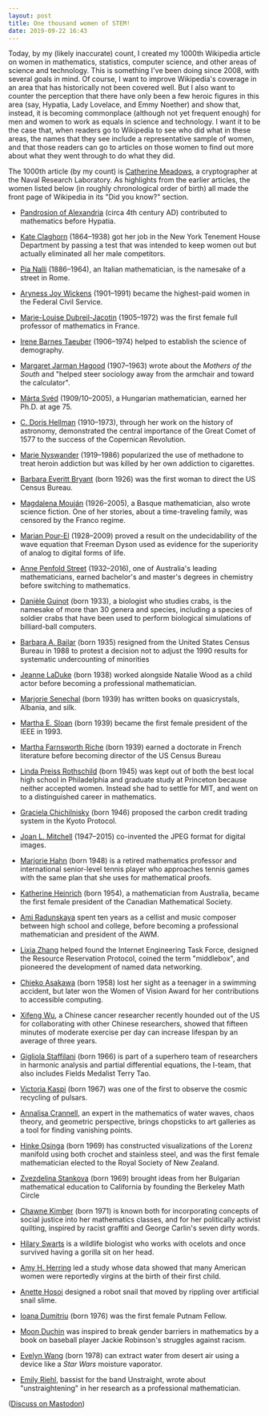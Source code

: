 ```yaml
---
layout: post
title: One thousand women of STEM!
date: 2019-09-22 16:43
---
```

Today, by my (likely inaccurate) count, I created my 1000th Wikipedia article on women in mathematics, statistics, computer science, and other areas of science and technology. This is something I've been doing since 2008, with several goals in mind. Of course, I want to improve Wikipedia's coverage in an area that has historically not been covered well. But I also want to counter the perception that there have only been a few heroic figures in this area (say, Hypatia, Lady Lovelace, and Emmy Noether) and show that, instead, it is becoming commonplace (although not yet frequent enough) for men and women to work as equals in science and technology. I want it to be the case that, when readers go to Wikipedia to see who did what in these areas, the names that they see include a representative sample of women, and that those readers can go to articles on those women to find out more about what they went through to do what they did.

The 1000th article (by my count) is [Catherine Meadows](https://en.wikipedia.org/wiki/Catherine_Meadows), a cryptographer at the Naval Research Laboratory. As highlights from the earlier articles, the women listed below (in roughly chronological order of birth) all made the front page of Wikipedia in its "Did you know?" section.

* [Pandrosion of Alexandria](https://en.wikipedia.org/wiki/Pandrosion) (circa 4th century AD) contributed to mathematics before Hypatia.

* [Kate Claghorn](https://en.wikipedia.org/wiki/Kate_Claghorn) (1864–1938) got her job in the New York Tenement House Department by passing a test that was intended to keep women out but actually eliminated all her male competitors.

* [Pia Nalli](https://en.wikipedia.org/wiki/Pia_Nalli) (1886–1964), an Italian mathematician, is the namesake of a street in Rome.

* [Aryness Joy Wickens](https://en.wikipedia.org/wiki/Aryness_Joy_Wickens) (1901–1991) became the highest-paid women in the Federal Civil Service.

* [Marie-Louise Dubreil-Jacotin](https://en.wikipedia.org/wiki/Marie-Louise_Dubreil-Jacotin) (1905–1972) was the first female full professor of mathematics in France.

* [Irene Barnes Taeuber](https://en.wikipedia.org/wiki/Irene_Barnes_Taeuber) (1906–1974) helped to establish the science of demography.

* [Margaret Jarman Hagood](https://en.wikipedia.org/wiki/Margaret_Jarman_Hagood) (1907–1963) wrote about the _Mothers of the South_ and "helped steer sociology away from the armchair and toward the calculator".

* [Márta Svéd](https://en.wikipedia.org/wiki/M%C3%A1rta_Sv%C3%A9d) (1909/10–2005), a Hungarian mathematician, earned her Ph.D. at age 75.

* [C. Doris Hellman](https://en.wikipedia.org/wiki/C._Doris_Hellman) (1910–1973), through her work on the history of astronomy, demonstrated the central importance of the Great Comet of 1577 to the success of the Copernican Revolution.

* [Marie Nyswander](https://en.wikipedia.org/wiki/Marie_Nyswander) (1919–1986) popularized the use of methadone to treat heroin addiction but was killed by her own addiction to cigarettes.

* [Barbara Everitt Bryant](https://en.wikipedia.org/wiki/Barbara_Everitt_Bryant) (born 1926) was the first woman to direct the US Census Bureau.

* [Magdalena Mouján](https://en.wikipedia.org/wiki/Magdalena_Mouj%C3%A1n) (1926–2005), a Basque mathematician, also wrote science fiction. One of her stories, about a time-traveling family, was censored by the Franco regime.

* [Marian Pour-El](https://en.wikipedia.org/wiki/Marian_Pour-El) (1928–2009) proved a result on the undecidability of the wave equation that Freeman Dyson used as evidence for the superiority of analog to digital forms of life.

* [Anne Penfold Street](https://en.wikipedia.org/wiki/Anne_Penfold_Street) (1932–2016), one of Australia's leading mathematicians, earned bachelor's and master's degrees in chemistry before switching to mathematics.

* [Danièle Guinot](https://en.wikipedia.org/wiki/Dani%C3%A8le_Guinot) (born 1933), a biologist who studies crabs, is the namesake of more than 30 genera and species, including a species of soldier crabs that have been used to perform biological simulations of billiard-ball computers.

* [Barbara A. Bailar](https://en.wikipedia.org/wiki/Barbara_A._Bailar) (born 1935) resigned from the United States Census Bureau in 1988 to protest a decision not to adjust the 1990 results for systematic undercounting of minorities

* [Jeanne LaDuke](https://en.wikipedia.org/wiki/Jeanne_LaDuke) (born 1938) worked alongside Natalie Wood as a child actor before becoming a professional mathematician.

* [Marjorie Senechal](https://en.wikipedia.org/wiki/Marjorie_Senechal) (born 1939) has written books on quasicrystals, Albania, and silk.

* [Martha E. Sloan](https://en.wikipedia.org/wiki/Martha_E._Sloan) (born 1939) became the first female president of the IEEE in 1993.

* [Martha Farnsworth Riche](https://en.wikipedia.org/wiki/Martha_Farnsworth_Riche) (born 1939) earned a doctorate in French literature before becoming director of the US Census Bureau

* [Linda Preiss Rothschild](https://en.wikipedia.org/wiki/Linda_Preiss_Rothschild) (born 1945) was kept out of both the best local high school in Philadelphia and graduate study at Princeton because neither accepted women. Instead she had to settle for MIT, and went on to a distinguished career in mathematics.

* [Graciela Chichilnisky](https://en.wikipedia.org/wiki/Graciela_Chichilnisky) (born 1946) proposed the carbon credit trading system in the Kyoto Protocol.

* [Joan L. Mitchell](https://en.wikipedia.org/wiki/Joan_L._Mitchell) (1947–2015) co-invented the JPEG format for digital images.

* [Marjorie Hahn](https://en.wikipedia.org/wiki/Marjorie_Hahn) (born 1948) is a retired mathematics professor and international senior-level tennis player who approaches tennis games with the same plan that she uses for mathematical proofs.

* [Katherine Heinrich](https://en.wikipedia.org/wiki/Katherine_Heinrich) (born 1954), a mathematician from Australia, became the first female president of the Canadian Mathematical Society.

* [Ami Radunskaya](https://en.wikipedia.org/wiki/Ami_Radunskaya) spent ten years as a cellist and music composer between high school and college, before becoming a professional mathematician and president of the AWM.

* [Lixia Zhang](https://en.wikipedia.org/wiki/Lixia_Zhang) helped found the Internet Engineering Task Force, designed the Resource Reservation Protocol, coined the term "middlebox", and pioneered the development of named data networking.

* [Chieko Asakawa](https://en.wikipedia.org/wiki/Chieko_Asakawa) (born 1958) lost her sight as a teenager in a swimming accident, but later won the Women of Vision Award for her contributions to accessible computing.

* [Xifeng Wu](https://en.wikipedia.org/wiki/Xifeng_Wu), a Chinese cancer researcher recently hounded out of the US for collaborating with other Chinese researchers, showed that fifteen minutes of moderate exercise per day can increase lifespan by an average of three years.

* [Gigliola Staffilani](https://en.wikipedia.org/wiki/Gigliola_Staffilani) (born 1966) is part of a superhero team of researchers in harmonic analysis and partial differential equations, the I-team, that also includes Fields Medalist Terry Tao.

* [Victoria Kaspi](https://en.wikipedia.org/wiki/Victoria_Kaspi) (born 1967) was one of the first to observe the cosmic recycling of pulsars.

* [Annalisa Crannell](https://en.wikipedia.org/wiki/Annalisa_Crannell), an expert in the mathematics of water waves, chaos theory, and geometric perspective, brings chopsticks to art galleries as a tool for finding vanishing points.

* [Hinke Osinga](https://en.wikipedia.org/wiki/Hinke_Osinga) (born 1969) has constructed visualizations of the Lorenz manifold using both crochet and stainless steel, and was the first female mathematician elected to the Royal Society of New Zealand.

* [Zvezdelina Stankova](https://en.wikipedia.org/wiki/Zvezdelina_Stankova) (born 1969) brought ideas from her Bulgarian mathematical education to California by founding the Berkeley Math Circle

* [Chawne Kimber](https://en.wikipedia.org/wiki/Chawne_Kimber) (born 1971) is known both for incorporating concepts of social justice into her mathematics classes, and for her politically activist quilting, inspired by racist graffiti and George Carlin's seven dirty words.

* [Hilary Swarts](https://en.wikipedia.org/wiki/Hilary_Swarts) is a wildlife biologist who works with ocelots and once survived having a gorilla sit on her head.

* [Amy H. Herring](https://en.wikipedia.org/wiki/Amy_H._Herring) led a study whose data showed that many American women were reportedly virgins at the birth of their first child.

* [Anette Hosoi](https://en.wikipedia.org/wiki/Anette_Hosoi) designed a robot snail that moved by rippling over artificial snail slime.

* [Ioana Dumitriu](https://en.wikipedia.org/wiki/Ioana_Dumitriu) (born 1976) was the first female Putnam Fellow.

* [Moon Duchin](https://en.wikipedia.org/wiki/Moon_Duchin) was inspired to break gender barriers in mathematics by a book on baseball player Jackie Robinson's struggles against racism.

* [Evelyn Wang](https://en.wikipedia.org/wiki/Evelyn_Wang) (born 1978) can extract water from desert air using a device like a _Star Wars_ moisture vaporator.

* [Emily Riehl](https://en.wikipedia.org/wiki/Emily_Riehl), bassist for the band Unstraight, wrote about "unstraightening" in her research as a professional mathematician.

([Discuss on Mastodon](https://mathstodon.xyz/@11011110/102839256727943236))